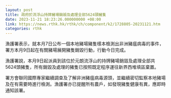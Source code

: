```yaml
---
layout: post
title: 政府於流浮山持牌豬場銷毀及處理全部5624頭豬隻
date: 2023-11-21 18:23:26.000000000 +08:00
link: https://news.rthk.hk/rthk/ch/component/k2/1728805-20231121.htm
categories: rthk
---
```


漁護署表示，就本月7日公布一個本地豬場豬隻樣本檢測出非洲豬瘟病毒的事件，署方本月9日起在有關豬場展開豬隻銷毀行動，行動今日完成。

漁護署說，本月9日起派員到該位於元朗流浮山的持牌豬場銷毀及處理全部共5624頭豬隻，所有銷毀及處理的豬隻已按照既定程序運往新界西堆填區棄置。

署方會聯同國際專家繼續調查及了解非洲豬瘟病毒源頭，並繼續密切監察本地豬場及在有需要時進行檢測。漁護署亦已提醒所有農戶，如發現豬隻健康有異，應即時通知該署。
